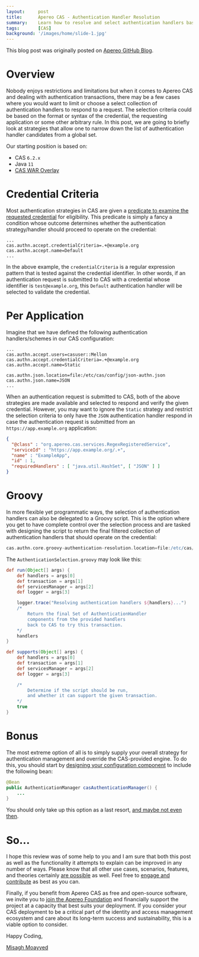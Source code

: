 ```yaml
---
layout:     post
title:      Apereo CAS - Authentication Handler Resolution
summary:    Learn how to resolve and select authentication handlers based on configurable and flexible filtering criteria.
tags:       [CAS]
background: '/images/home/slide-1.jpg'
---
```


<div class="alert alert-success"><i class="far fa-lightbulb"></i> This blog post was originally posted on <a href="https://github.com/apereo/apereo.github.io">Apereo GitHub Blog</a>.</div>

# Overview

Nobody enjoys restrictions and limitations but when it comes to Apereo CAS and dealing with authentication transactions,
there may be a few cases where you would want to limit or choose a select collection of authentication handlers to respond
to a request. The selection criteria could be based on the format or syntax of the credential, the requesting application
or some other arbitrary rule. In this post, we are going to briefly look at strategies that allow one to narrow down
the list of authentication handler candidates from a global set.

<script async src="https://pagead2.googlesyndication.com/pagead/js/adsbygoogle.js"></script>
<ins class="adsbygoogle"
     style="display:block; text-align:center;"
     data-ad-layout="in-article"
     data-ad-format="fluid"
     data-ad-client="ca-pub-8081398210264173"
     data-ad-slot="3789603713"></ins>
<script>
     (adsbygoogle = window.adsbygoogle || []).push({});
</script>

Our starting position is based on:

- CAS `6.2.x`
- Java `11`
- [CAS WAR Overlay](https://github.com/apereo/cas-overlay-template)

# Credential Criteria

Most authentication strategies in CAS are given a [predicate to examine the requested credential](https://apereo.github.io/cas/6.2.x/configuration/Configuration-Properties-Common.html#authentication-credential-selection) for eligibility. This predicate is simply a fancy a condition whose outcome determines whether the authentication strategy/handler should proceed to operate on the credential:

```properties                                     
...
cas.authn.accept.credentialCriteria=.+@example.org
cas.authn.accept.name=Default
...
```

In the above example, the `credentialCriteria` is a regular expression pattern that is tested against the credential identifier. In other words, if an authentication request is submitted to CAS with a credential
whose identifier is `test@example.org`, this `Default` authentication handler will be selected to validate the credential.

# Per Application

Imagine that we have defined the following authentication handlers/schemes in our CAS configuration:

```properties                                     
...                  
cas.authn.accept.users=casuser::Mellon
cas.authn.accept.credentialCriteria=.+@example.org
cas.authn.accept.name=Static 

cas.authn.json.location=file:/etc/cas/config/json-authn.json
cas.authn.json.name=JSON
...
```     

When an authentication request is submitted to CAS, both of the above strategies are made available and selected to respond
and verify the given credential. However, you may want to ignore the `Static` strategy and restrict the selection 
criteria to only have the `JSON` authentication handler respond in case the authentication request 
is submitted from an `https://app.example.org` application:

```json
{
  "@class" : "org.apereo.cas.services.RegexRegisteredService",
  "serviceId" : "https://app.example.org/.+",
  "name" : "ExampleApp",
  "id" : 1,
  "requiredHandlers" : [ "java.util.HashSet", [ "JSON" ] ]
}
```

# Groovy

In more flexible yet programmatic ways, the selection of authentication handlers can also be delegated to a Groovy script. This is the option where
you get to have complete control over the selection process and are tasked with designing the script to return the final filtered collection
of authentication handlers that should operate on the credential:

```groovy
cas.authn.core.groovy-authentication-resolution.location=file:/etc/cas/config/AuthenticationSelection.groovy
```

The `AuthenticationSelection.groovy` may look like this:

```groovy
def run(Object[] args) {
    def handlers = args[0]
    def transaction = args[1]
    def servicesManager = args[2]
    def logger = args[3]

    logger.trace("Resolving authentication handlers ${handlers}...") 
    /*
        Return the final Set of AuthenticationHandler
        components from the provided handlers
        back to CAS to try this transaction.
    */
    handlers
}

def supports(Object[] args) {
    def handlers = args[0]
    def transaction = args[1]
    def servicesManager = args[2]
    def logger = args[3]      

    /*
        Determine if the script should be run,
        and whether it can support the given transaction.
    */
    true
}
```

# Bonus

The most extreme option of all is to simply supply your overall strategy for authentication management and override the CAS-provided engine. 
To do this, you should start by [designing your configuration component](https://apereo.github.io/cas/6.2.x/configuration/Configuration-Management-Extensions.html) to include the following bean:

```java
@Bean
public AuthenticationManager casAuthenticationManager() {
    ...
}
```

You should only take up this option as a last resort, [and maybe not even then](https://fawnoos.com/2017/09/10/stop-writing-code/).

# So...

I hope this review was of some help to you and I am sure that both this post as well as the functionality it attempts to explain can be improved in any number of ways. Please know that all other use cases, scenarios, features, and theories certainly [are possible](https://apereo.github.io/2017/02/18/onthe-theoryof-possibility/) as well. Feel free to [engage and contribute](https://apereo.github.io/cas/developer/Contributor-Guidelines.html) as best as you can.

Finally, if you benefit from Apereo CAS as free and open-source software, we invite you to [join the Apereo Foundation](https://www.apereo.org/content/apereo-membership) and financially support the project at a capacity that best suits your deployment. If you consider your CAS deployment to be a critical part of the identity and access management ecosystem and care about its long-term success and sustainability, this is a viable option to consider.

Happy Coding,

[Misagh Moayyed](https://fawnoos.com)
